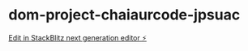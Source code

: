 # dom-project-chaiaurcode-jpsuac

[Edit in StackBlitz next generation editor ⚡️](https://stackblitz.com/~/github.com/vivek3413/dom-project-chaiaurcode-jpsuac)